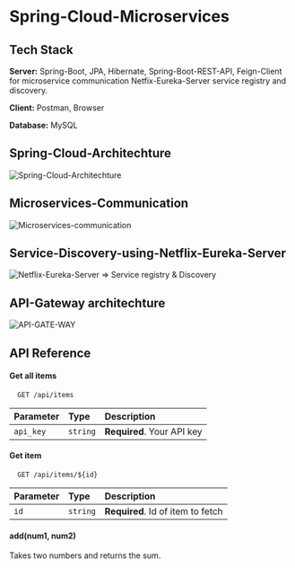 
# Spring-Cloud-Microservices




## Tech Stack


**Server:** Spring-Boot, JPA, Hibernate, Spring-Boot-REST-API, Feign-Client for microservice communication
Netfix-Eureka-Server service registry and discovery.

**Client:** Postman, Browser

**Database:** MySQL



## Spring-Cloud-Architechture

![Spring-Cloud-Architechture](https://github.com/iamsurajitmishra/Spring-Cloud-microservices/blob/master/design-screen-shot/spring-cloud-architechture.png)


## Microservices-Communication

![Microservices-communication](https://github.com/iamsurajitmishra/Spring-Cloud-microservices/blob/master/design-screen-shot/spring-cloud-microservice-communication.png)


## Service-Discovery-using-Netflix-Eureka-Server

![Netflix-Eureka-Server => Service registry & Discovery](https://github.com/iamsurajitmishra/Spring-Cloud-microservices/blob/master/design-screen-shot/spring-cloud-Netflix-Eureka-Server.png)


## API-Gateway architechture

![API-GATE-WAY](https://github.com/iamsurajitmishra/Spring-Cloud-microservices/blob/master/design-screen-shot/API-Gate-Way.png)


## API Reference

#### Get all items

```http
  GET /api/items
```

| Parameter | Type     | Description                |
| :-------- | :------- | :------------------------- |
| `api_key` | `string` | **Required**. Your API key |

#### Get item

```http
  GET /api/items/${id}
```

| Parameter | Type     | Description                       |
| :-------- | :------- | :-------------------------------- |
| `id`      | `string` | **Required**. Id of item to fetch |

#### add(num1, num2)

Takes two numbers and returns the sum.


